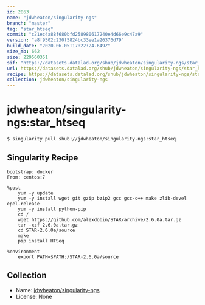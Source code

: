 ```yaml
---
id: 2863
name: "jdwheaton/singularity-ngs"
branch: "master"
tag: "star_htseq"
commit: "c21ec4a88f680bfd258980617240e4d66e9c47a9"
version: "a8f9502c230f5824bc33ee1a26376d79"
build_date: "2020-06-05T17:22:24.649Z"
size_mb: 662
size: 229560351
sif: "https://datasets.datalad.org/shub/jdwheaton/singularity-ngs/star_htseq/2020-06-05-c21ec4a8-a8f9502c/a8f9502c230f5824bc33ee1a26376d79.simg"
url: https://datasets.datalad.org/shub/jdwheaton/singularity-ngs/star_htseq/2020-06-05-c21ec4a8-a8f9502c/
recipe: https://datasets.datalad.org/shub/jdwheaton/singularity-ngs/star_htseq/2020-06-05-c21ec4a8-a8f9502c/Singularity
collection: jdwheaton/singularity-ngs
---
```


# jdwheaton/singularity-ngs:star_htseq

```bash
$ singularity pull shub://jdwheaton/singularity-ngs:star_htseq
```

## Singularity Recipe

```singularity
bootstrap: docker
From: centos:7

%post
	yum -y update
	yum -y install wget git gzip bzip2 gcc gcc-c++ make zlib-devel epel-release
	yum -y install python-pip
	cd /
	wget https://github.com/alexdobin/STAR/archive/2.6.0a.tar.gz
	tar -xzf 2.6.0a.tar.gz
	cd STAR-2.6.0a/source
	make
	pip install HTSeq
	
%environment
	export PATH=$PATH:/STAR-2.6.0a/source
```

## Collection

 - Name: [jdwheaton/singularity-ngs](https://github.com/jdwheaton/singularity-ngs)
 - License: None

